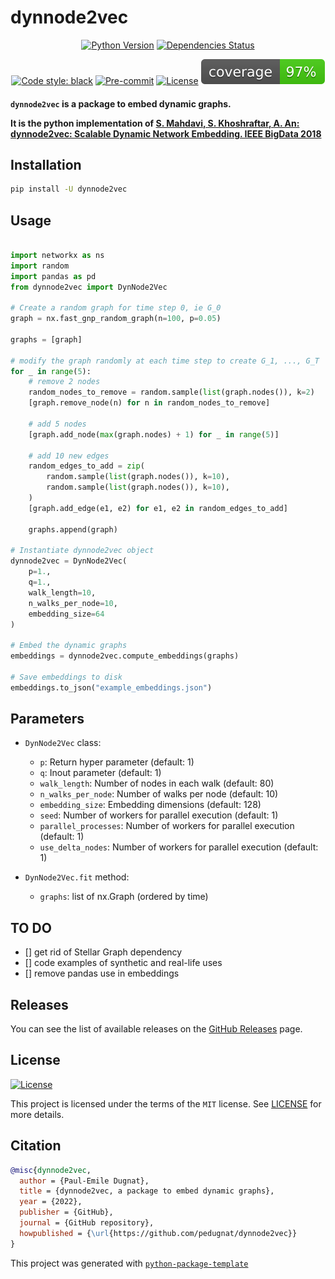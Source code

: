 # dynnode2vec

<div align="center">

[![Python Version](https://img.shields.io/pypi/pyversions/dynnode2vec.svg)](https://pypi.org/project/dynnode2vec/)
[![Dependencies Status](https://img.shields.io/badge/dependencies-up%20to%20date-brightgreen.svg)](https://github.com/pedugnat/dynnode2vec/pulls?utf8=%E2%9C%93&q=is%3Apr%20author%3Aapp%2Fdependabot)

[![Code style: black](https://img.shields.io/badge/code%20style-black-000000.svg)](https://github.com/psf/black)
[![Pre-commit](https://img.shields.io/badge/pre--commit-enabled-brightgreen?logo=pre-commit&logoColor=white)](https://github.com/pedugnat/dynnode2vec/blob/master/.pre-commit-config.yaml)
[![License](https://img.shields.io/badge/license-MIT-green)](./LICENSE)
![Coverage Report](assets/images/coverage.svg)

</div>

<h4>

`dynnode2vec` is a package to embed dynamic graphs. 

It is the python implementation of [S. Mahdavi, S. Khoshraftar, A. An: dynnode2vec: Scalable Dynamic Network Embedding. IEEE BigData 2018](http://www.cs.yorku.ca/~aan/research/paper/dynnode2vec.pdf)

</h4>

## Installation

```bash
pip install -U dynnode2vec
```

## Usage

```python

import networkx as ns
import random
import pandas as pd
from dynnode2vec import DynNode2Vec

# Create a random graph for time step 0, ie G_0
graph = nx.fast_gnp_random_graph(n=100, p=0.05)

graphs = [graph]

# modify the graph randomly at each time step to create G_1, ..., G_T
for _ in range(5):    
    # remove 2 nodes
    random_nodes_to_remove = random.sample(list(graph.nodes()), k=2)
    [graph.remove_node(n) for n in random_nodes_to_remove]

    # add 5 nodes
    [graph.add_node(max(graph.nodes) + 1) for _ in range(5)]

    # add 10 new edges
    random_edges_to_add = zip(
        random.sample(list(graph.nodes()), k=10), 
        random.sample(list(graph.nodes()), k=10),
    )
    [graph.add_edge(e1, e2) for e1, e2 in random_edges_to_add]
    
    graphs.append(graph)
    
# Instantiate dynnode2vec object
dynnode2vec = DynNode2Vec(
    p=1., 
    q=1., 
    walk_length=10, 
    n_walks_per_node=10, 
    embedding_size=64
)

# Embed the dynamic graphs
embeddings = dynnode2vec.compute_embeddings(graphs)

# Save embeddings to disk
embeddings.to_json("example_embeddings.json")
```

## Parameters
- `DynNode2Vec` class:
  - `p`: Return hyper parameter (default: 1)
  - `q`: Inout parameter (default: 1)
  - `walk_length`: Number of nodes in each walk (default: 80)
  - `n_walks_per_node`: Number of walks per node (default: 10)
  - `embedding_size`: Embedding dimensions (default: 128)
  - `seed`: Number of workers for parallel execution (default: 1)
  - `parallel_processes`: Number of workers for parallel execution (default: 1)
  - `use_delta_nodes`: Number of workers for parallel execution (default: 1)

- `DynNode2Vec.fit` method:
  - `graphs`: list of nx.Graph (ordered by time)

## TO DO 
- [] get rid of Stellar Graph dependency
- [] code examples of synthetic and real-life uses
- [] remove pandas use in embeddings 


## Releases

You can see the list of available releases on the [GitHub Releases](https://github.com/pedugnat/dynnode2vec/releases) page.

## License

[![License](https://img.shields.io/github/license/pedugnat/dynnode2vec)](https://github.com/pedugnat/dynnode2vec/blob/master/LICENSE)

This project is licensed under the terms of the `MIT` license. See [LICENSE](https://github.com/pedugnat/dynnode2vec/blob/master/LICENSE) for more details.

## Citation

```bibtex
@misc{dynnode2vec,
  author = {Paul-Emile Dugnat},
  title = {dynnode2vec, a package to embed dynamic graphs},
  year = {2022},
  publisher = {GitHub},
  journal = {GitHub repository},
  howpublished = {\url{https://github.com/pedugnat/dynnode2vec}}
}
```

This project was generated with [`python-package-template`](https://github.com/TezRomacH/python-package-template)
